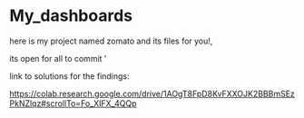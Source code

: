 # My_dashboards

here is my project named zomato and its files for you!,


its open for all to commit
'

link to solutions for the findings:

https://colab.research.google.com/drive/1AOgT8FpD8KvFXXOJK2BBBmSEzPkNZlqz#scrollTo=Fo_XIFX_4QQp
